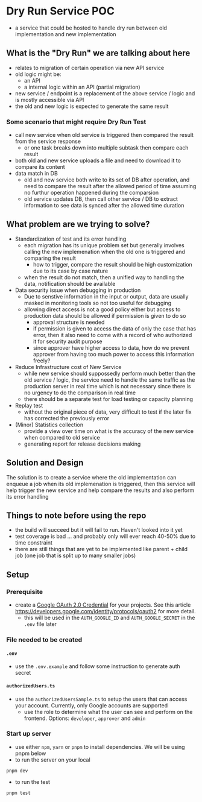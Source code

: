 # Dry Run Service POC

- a service that could be hosted to handle dry run between old implementation and new implementation

## What is the "Dry Run" we are talking about here

- relates to migration of certain operation via new API service
- old logic might be:
  - an API
  - a internal logic within an API (partial migration)
- new service / endpoint is a replacement of the above service / logic and is mostly accessible via API
- the old and new logic is expected to generate the same result

### Some scenario that might require Dry Run Test

- call new service when old service is triggered then compared the result from the service response
  - or one task breaks down into multiple subtask then compare each result
- both old and new service uploads a file and need to download it to compare its content
- data match in DB
  - old and new service both write to its set of DB after operation, and need to compare the result after the allowed period of time assuming no furthur operation happened during the comparsion
  - old service updates DB, then call other service / DB to extract information to see data is synced after the allowed time duration

## What problem are we trying to solve?

- Standardization of test and its error handling
  - each migration has its unique problem set but generally involves calling the new implemenation when the old one is triggered and comparing the result
    - how to trigger, compare the result should be high customization due to its case by case nature
  - when the result do not match, then a unified way to handling the data, notification should be available
- Data security issue when debugging in production
  - Due to senstive information in the input or output, data are usually masked in monitoring tools so not too useful for debugging
  - allowing direct access is not a good policy either but access to production data should be allowed if permission is given to do so
    - approval structure is needed
    - if permission is given to access the data of only the case that has error, then it also need to come with a record of who authorized it for security audit purpose
    - since approver have higher access to data, how do we prevent approver from having too much power to access this information freely?
- Reduce Infrastructure cost of New Service
  - while new service should suppossedly perform much better than the old service / logic, the service need to handle the same traffic as the production server in real time which is not necessary since there is no urgency to do the comparison in real time
  - there should be a separate test for load testing or capacity planning
- Replay test
  - without the original piece of data, very difficult to test if the later fix has corrected the previously error
- (Minor) Statistics collection
  - provide a view over time on what is the accuracy of the new service when compared to old service
  - generating report for release decisions making

## Solution and Design

The solution is to create a service where the old implementation can enqueue a job when its old implemenation is triggered, then this service will help trigger the new service and help compare the results and also perform its error handling

## Things to note before using the repo

- the build will succeed but it will fail to run. Haven't looked into it yet
- test coverage is bad ... and probably only will ever reach 40-50% due to time constraint
- there are still things that are yet to be implemented like parent + child job (one job that is split up to many smaller jobs)

## Setup

### Prerequisite

- create a [Google OAuth 2.0 Credential](https://console.cloud.google.com/apis/credentials) for your projects. See this article https://developers.google.com/identity/protocols/oauth2 for more detail.
  - this will be used in the `AUTH_GOOGLE_ID` and `AUTH_GOOGLE_SECRET` in the `.env` file later

### File needed to be created

#### `.env`

- use the `.env.example` and follow some instruction to generate auth secret

#### `authorizedUsers.ts`

- use the `authorizedUsersSample.ts` to setup the users that can access your account. Currently, only Google accounts are supported
  - use the role to determine what the user can see and perform on the frontend. Options: `developer`, `approver` and `admin`

### Start up server

- use either `npm`, `yarn` or `pnpm` to install dependencies. We will be using pnpm below
- to run the server on your local

```
pnpm dev
```

- to run the test

```
pnpm test
```
